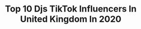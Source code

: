 ---
title: Top 10 Djs TikTok Influencers In United Kingdom In 2020
description: >-
  Find top djs TikTok influencers in United Kingdom in 2020. Most popular hashtags: #dance #coronavirus #prank #djsnake.
platform: TikTok
profiles:
  - username: "gavincooper369"
    fullname: >-
      gavin cooper
    location: "United Kingdom"
    followers: 17141
    engagement: 1987
    commentsToLikes: 0.052249
    id: ck9e090um52qv0j78k4k18lxo
    verified: false
    hashtags: ""
  - username: "_juicewrld_999"
    fullname: >-
      JuiceWRLD999
    location: "United Kingdom"
    followers: 25311
    engagement: 1535
    commentsToLikes: 0.029779
    id: ck986cz4vwb620j78dawd4nr1
    verified: false
    hashtags: ""
  - username: "mgw95"
    fullname: >-
      😎Michael😎
    location: "United Kingdom"
    followers: 9771
    engagement: 1571
    commentsToLikes: 0.036200
    id: ck8w1qc1f2rmw0j781uit7vdv
    verified: false
    hashtags: "#gta5, #linkinpark, #remix, #emeinem"
  - username: "bradleystubbs11"
    fullname: >-
      Bradley Stubbs
    location: "United Kingdom"
    followers: 25878
    engagement: 968
    commentsToLikes: 0.015524
    id: ck9n8dgmo8hht0j78s49cssve
    verified: false
    hashtags: "#carlover, #coffin, #positive, #foryoupge"
  - username: "setterkamz2"
    fullname: >-
      Setterkamz
    location: "United Kingdom"
    followers: 48504
    engagement: 1240
    commentsToLikes: 0.016952
    id: cka0ro6q5hvxy0i78kr6dijjt
    verified: false
    hashtags: "#snake, #roddyrich, #feduk, #ukpolice"
  - username: "angjelinaahmeti"
    fullname: >-
      Angjelina Ahmeti
    location: "United Kingdom"
    followers: 3559
    engagement: 627
    commentsToLikes: 0.019792
    id: ck9a4sfjhvwn60j78w830dajx
    verified: false
    hashtags: "#grandma, #ciao, #crowd, #puppylove"
  - username: "chand.mais"
    fullname: >-
      chand.mais
    location: "United Kingdom"
    followers: 3900
    engagement: 332
    commentsToLikes: 0.054835
    id: ck8rtmtzk3lrz0j78h699a5xf
    verified: false
    hashtags: "#london, #photoshoot, #duetthis, #famous"
  - username: "tomseed"
    fullname: >-
      Tom Seed
    location: "United Kingdom"
    followers: 7042
    engagement: 419
    commentsToLikes: 0.032912
    id: cka65dwtscoph0i78a53k774t
    verified: false
    hashtags: "#yeah, #ididit, #sportsfail, #football"
  - username: "djsharpe18"
    fullname: >-
      Djsharpe18 
    location: "United Kingdom"
    followers: 30513
    engagement: 1008
    commentsToLikes: 0.093214
    id: cka7so34rk0p70i78q388a8l7
    verified: false
    hashtags: "#magic, #savage, #harrypotter, #stopbullying"
---